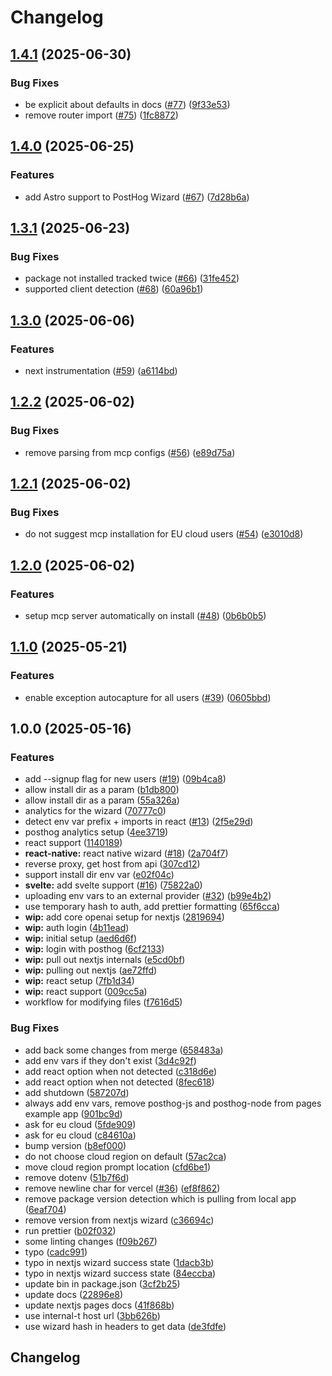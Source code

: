 # Changelog

## [1.4.1](https://github.com/PostHog/wizard/compare/v1.4.0...v1.4.1) (2025-06-30)


### Bug Fixes

* be explicit about defaults in docs ([#77](https://github.com/PostHog/wizard/issues/77)) ([9f33e53](https://github.com/PostHog/wizard/commit/9f33e53d4db2e7c1e32a0e7b517b5996ee0ceed3))
* remove router import ([#75](https://github.com/PostHog/wizard/issues/75)) ([1fc8872](https://github.com/PostHog/wizard/commit/1fc8872581809614dab05cb2db84663aad1a447f))

## [1.4.0](https://github.com/PostHog/wizard/compare/v1.3.1...v1.4.0) (2025-06-25)


### Features

* add Astro support to PostHog Wizard ([#67](https://github.com/PostHog/wizard/issues/67)) ([7d28b6a](https://github.com/PostHog/wizard/commit/7d28b6ab5b5da2c756107b4f06c064010af586c6))

## [1.3.1](https://github.com/PostHog/wizard/compare/v1.3.0...v1.3.1) (2025-06-23)


### Bug Fixes

* package not installed tracked twice ([#66](https://github.com/PostHog/wizard/issues/66)) ([31fe452](https://github.com/PostHog/wizard/commit/31fe45221d2d5354fec50125d554652dbba95bbb))
* supported client detection ([#68](https://github.com/PostHog/wizard/issues/68)) ([60a96b1](https://github.com/PostHog/wizard/commit/60a96b1669e10a0aa74f21d69faa2d400d3db495))

## [1.3.0](https://github.com/PostHog/wizard/compare/v1.2.2...v1.3.0) (2025-06-06)


### Features

* next instrumentation ([#59](https://github.com/PostHog/wizard/issues/59)) ([a6114bd](https://github.com/PostHog/wizard/commit/a6114bd54698fcfa5b2953882bc1f0548ee75115))

## [1.2.2](https://github.com/PostHog/wizard/compare/v1.2.1...v1.2.2) (2025-06-02)


### Bug Fixes

* remove parsing from mcp configs ([#56](https://github.com/PostHog/wizard/issues/56)) ([e89d75a](https://github.com/PostHog/wizard/commit/e89d75a9ab4daf3729c8472214694646ee8aca16))

## [1.2.1](https://github.com/PostHog/wizard/compare/v1.2.0...v1.2.1) (2025-06-02)


### Bug Fixes

* do not suggest mcp installation for EU cloud users ([#54](https://github.com/PostHog/wizard/issues/54)) ([e3010d8](https://github.com/PostHog/wizard/commit/e3010d82f486d2be06e07ca2a282aa7ebaffd640))

## [1.2.0](https://github.com/PostHog/wizard/compare/v1.1.0...v1.2.0) (2025-06-02)


### Features

* setup mcp server automatically on install ([#48](https://github.com/PostHog/wizard/issues/48)) ([0b6b0b5](https://github.com/PostHog/wizard/commit/0b6b0b5414d0c66c248cea49f313589a94eefe09))

## [1.1.0](https://github.com/PostHog/wizard/compare/v1.0.0...v1.1.0) (2025-05-21)


### Features

* enable exception autocapture for all users ([#39](https://github.com/PostHog/wizard/issues/39)) ([0605bbd](https://github.com/PostHog/wizard/commit/0605bbd14cc11d8383005d9d9cd78380cb7347fa))

## 1.0.0 (2025-05-16)


### Features

* add --signup flag for new users ([#19](https://github.com/PostHog/wizard/issues/19)) ([09b4ca8](https://github.com/PostHog/wizard/commit/09b4ca888d9d3bd8402e64baea711ff54e15918a))
* allow install dir as a param ([b1db800](https://github.com/PostHog/wizard/commit/b1db80044140e4584794b31b3c54355a0224f272))
* allow install dir as a param ([55a326a](https://github.com/PostHog/wizard/commit/55a326a05b760fdb32b08fe2324bced529abb5eb))
* analytics for the wizard ([70777c0](https://github.com/PostHog/wizard/commit/70777c0ea0d559218ed0ad350c9fea2395f89d82))
* detect env var prefix + imports in react ([#13](https://github.com/PostHog/wizard/issues/13)) ([2f5e29d](https://github.com/PostHog/wizard/commit/2f5e29d6779d67576a86d668e874b34ba5944bb1))
* posthog analytics setup ([4ee3719](https://github.com/PostHog/wizard/commit/4ee3719a336f0f23689124b496f79d22cb3ba112))
* react support ([1140189](https://github.com/PostHog/wizard/commit/1140189acfb78c139e6f242152b46abb3dca5a8f))
* **react-native:** react native wizard ([#18](https://github.com/PostHog/wizard/issues/18)) ([2a704f7](https://github.com/PostHog/wizard/commit/2a704f71b3e1407715037f7ab5126bb796b80453))
* reverse proxy, get host from api ([307cd12](https://github.com/PostHog/wizard/commit/307cd121919f2c0d8a09ea6258a120fbe9e371f3))
* support install dir env var ([e02f04c](https://github.com/PostHog/wizard/commit/e02f04c1ff1fde6ce4c0f224bab87a10e4efdf2f))
* **svelte:** add svelte support ([#16](https://github.com/PostHog/wizard/issues/16)) ([75822a0](https://github.com/PostHog/wizard/commit/75822a0a09f545170559ff835b4cdbaf9498d770))
* uploading env vars to an external provider ([#32](https://github.com/PostHog/wizard/issues/32)) ([b99e4b2](https://github.com/PostHog/wizard/commit/b99e4b2d55a137b6181c9149ed25cb9fefb42cc1))
* use temporary hash to auth, add prettier formatting ([65f6cca](https://github.com/PostHog/wizard/commit/65f6ccab5ccd09081089d300525dc1e698e84453))
* **wip:** add core openai setup for nextjs ([2819694](https://github.com/PostHog/wizard/commit/281969439b585f9a878927f960f979cf7d2b529d))
* **wip:** auth login ([4b11ead](https://github.com/PostHog/wizard/commit/4b11ead684db1fb59c2471dff50171121cd35dd9))
* **wip:** initial setup ([aed6d6f](https://github.com/PostHog/wizard/commit/aed6d6f90e090376d8f0d3bb1470222be1ffbe50))
* **wip:** login with posthog ([6cf2133](https://github.com/PostHog/wizard/commit/6cf2133f89fde192498990ecbd58135545d763c5))
* **wip:** pull out nextjs internals ([e5cd0bf](https://github.com/PostHog/wizard/commit/e5cd0bfb1c61edb777b7ceb730ecefe59f0f787e))
* **wip:** pulling out nextjs ([ae72ffd](https://github.com/PostHog/wizard/commit/ae72ffd77a5972a5a3a5f295a035289c9eb8e012))
* **wip:** react setup ([7fb1d34](https://github.com/PostHog/wizard/commit/7fb1d34b01e94b5dcf0923ab3c9d6e12bd0a18a5))
* **wip:** react support ([009cc5a](https://github.com/PostHog/wizard/commit/009cc5af9c506cc05b02ed4af874a720eff5cce7))
* workflow for modifying files ([f7616d5](https://github.com/PostHog/wizard/commit/f7616d54784ed1d295bec5e1bcb86fd444160334))


### Bug Fixes

* add back some changes from merge ([658483a](https://github.com/PostHog/wizard/commit/658483a25cafe42670a8093f78c2665aea529f96))
* add env vars if they don't exist ([3d4c92f](https://github.com/PostHog/wizard/commit/3d4c92f9634a25b30d3f096729c32591b9b42fb6))
* add react option when not detected ([c318d6e](https://github.com/PostHog/wizard/commit/c318d6ea53c23c7e208d97cdcc1252176351dd6b))
* add react option when not detected ([8fec618](https://github.com/PostHog/wizard/commit/8fec61888b9ecf8b535124ffac079d2b2fc90f76))
* add shutdown ([587207d](https://github.com/PostHog/wizard/commit/587207dee635877b6a76fd162e84c1c59cb94557))
* always add env vars, remove posthog-js and posthog-node from pages example app ([901bc9d](https://github.com/PostHog/wizard/commit/901bc9dd240742114cd3d5a9812363d709b3fa30))
* ask for eu cloud ([5fde909](https://github.com/PostHog/wizard/commit/5fde909287d1114f5fc888051009c888f264a2d5))
* ask for eu cloud ([c84610a](https://github.com/PostHog/wizard/commit/c84610a3bf189256104445da57ac0705a170b811))
* bump version ([b8ef000](https://github.com/PostHog/wizard/commit/b8ef000ae4a330c5d756ae80d0001a32683ad0df))
* do not choose cloud region on default ([57ac2ca](https://github.com/PostHog/wizard/commit/57ac2ca77213ff779ded52f713b2725e6ecfa9ef))
* move cloud region prompt location ([cfd6be1](https://github.com/PostHog/wizard/commit/cfd6be1c64963e315626ca5548366724e55babc5))
* remove dotenv ([51b7f6d](https://github.com/PostHog/wizard/commit/51b7f6dc018f6cdc09d5fb5462f094bf4b933258))
* remove newline char for vercel ([#36](https://github.com/PostHog/wizard/issues/36)) ([ef8f862](https://github.com/PostHog/wizard/commit/ef8f862aca082d2ab396219d5a582e1cc858b5e4))
* remove package version detection which is pulling from local app ([6eaf704](https://github.com/PostHog/wizard/commit/6eaf704671ff86ff49bdb105ae9308a55008933f))
* remove version from nextjs wizard ([c36694c](https://github.com/PostHog/wizard/commit/c36694cea5b2b7639e6d1e101a245481b12f4517))
* run prettier ([b02f032](https://github.com/PostHog/wizard/commit/b02f0320387730bc4304c9b7a2f118e6b81c470a))
* some linting changes ([f09b267](https://github.com/PostHog/wizard/commit/f09b2676ffd1be8443052a9c1af7ff347e333e31))
* typo ([cadc991](https://github.com/PostHog/wizard/commit/cadc991b9f0f08641a65680fc77a25b071620d4a))
* typo in nextjs wizard success state ([1dacb3b](https://github.com/PostHog/wizard/commit/1dacb3bcdb7cccb065c9ccd69cf7f29a85c51648))
* typo in nextjs wizard success state ([84eccba](https://github.com/PostHog/wizard/commit/84eccbab81cf60e4d877a3414d1ff6f2dcf19705))
* update bin in package.json ([3cf2b25](https://github.com/PostHog/wizard/commit/3cf2b250938ae42c65160ddf1b41e7db6c825e53))
* update docs ([22896e8](https://github.com/PostHog/wizard/commit/22896e8f4acad8067f104217014e30ec24833820))
* update nextjs pages docs ([41f868b](https://github.com/PostHog/wizard/commit/41f868bfea34984e07a028d0ebe6c35c440524b6))
* use internal-t host url ([3bb626b](https://github.com/PostHog/wizard/commit/3bb626ba34b5b0ae20cce170ca0ff371c3eeee2f))
* use wizard hash in headers to get data ([de3fdfe](https://github.com/PostHog/wizard/commit/de3fdfe82a8b92896b2e700d3a5b2995463fe88e))

## Changelog
